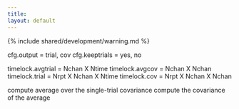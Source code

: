 ```yaml
---
title:
layout: default
---
```


{% include shared/development/warning.md %}

  cfg.output     = trial, cov
  cfg.keeptrials = yes, no

  timelock.avgtrial = Nchan X Ntime
  timelock.avgcov   = Nchan X Nchan
  timelock.trial    = Nrpt X Nchan X Ntime
  timelock.cov      = Nrpt X Nchan X Nchan

compute average over the single-trial covariance
compute the covariance of the average
